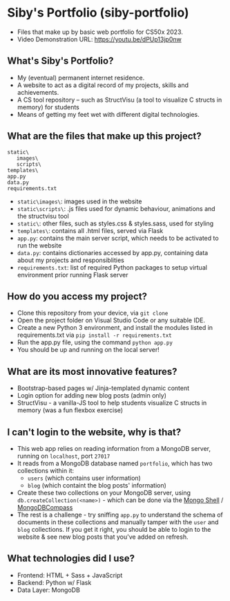 # Siby's Portfolio (siby-portfolio)
- Files that make up by basic web portfolio for CS50x 2023.
- Video Demonstration URL: https://youtu.be/dPUp13jp0nw

## What's Siby's Portfolio?
- My (eventual) permanent internet residence.
- A website to act as a digital record of my projects, skills and achievements.
- A CS tool repository – such as StructVisu (a tool to visualize C structs in memory) for students
- Means of getting my feet wet with different digital technologies.

## What are the files that make up this project?
```
static\
   images\ 
   scripts\
templates\
app.py
data.py
requirements.txt
```

- `static\images\`: images used in the website
- `static\scripts\`: .js files used for dynamic behaviour, animations and the structvisu tool
- `static\`: other files, such as styles.css & styles.sass, used for styling
- `templates\`: contains all .html files, served via Flask
- `app.py`: contains the main server script, which needs to be activated to run the website
- `data.py`: contains dictionaries accessed by app.py, containing data about my projects and responsiblities
- `requirements.txt`: list of required Python packages to setup virtual environment prior running Flask server

## How do you access my project?
- Clone this repository from your device, via `git clone`
- Open the project folder on Visual Studio Code or any suitable IDE.
- Create a new Python 3 environment, and install the modules listed in requirements.txt via `pip install -r requirements.txt`
- Run the app.py file, using the command `python app.py`
- You should be up and running on the local server!

## What are its most innovative features?
- Bootstrap-based pages w/ Jinja-templated dynamic content
- Login option for adding new blog posts (admin only)
- StructVisu - a vanilla-JS tool to help students visualize C structs in memory (was a fun flexbox exercise)
   
## I can't login to the website, why is that?
- This web app relies on reading information from a MongoDB server, running on `localhost`, port `27017`
- It reads from a MongoDB database named `portfolio`, which has two collections within it:
  - `users` (which contains user information)
  - `blog` (which containt the blog posts' information)
- Create these two collections on your MongoDB server, using `db.createCollection(<name>)` - which can be done via the [Mongo Shell](https://www.mongodb.com/docs/mongodb-shell/) / [MongoDBCompass](https://www.mongodb.com/products/tools/compass)
- The rest is a challenge - try sniffing `app.py` to understand the schema of documents in these collections and manually tamper with the `user` and `blog` collections. If you get it right, you should be able to login to the website & see new blog posts that you've added on refresh.

## What technologies did I use?
- Frontend: HTML + Sass + JavaScript
- Backend: Python w/ Flask
- Data Layer: MongoDB
